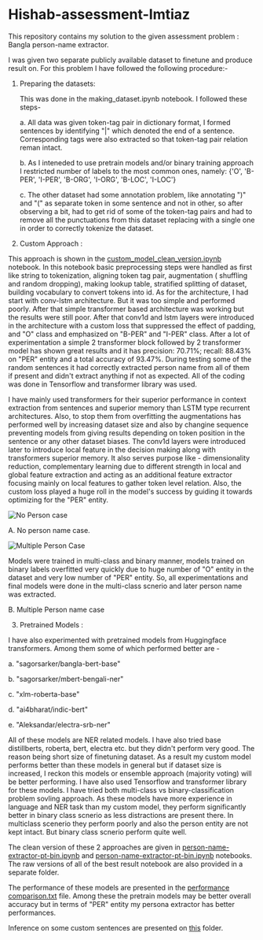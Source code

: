 # Hishab-assessment-Imtiaz

This repository contains my solution to the given assessment problem : Bangla person-name extractor.

I was given two separate publicly available dataset to finetune and produce result on. For this problem I have followed the following procedure:-

1. Preparing the datasets:

   This was done in the making_dataset.ipynb notebook. I followed these steps-
   
   a. All data was given token-tag pair in dictionary format, I formed sentences by identifying "|" which denoted the end of a sentence. Corresponding tags were also extracted so that token-tag pair relation reman intact.

   b. As I inteneded to use pretrain models and/or binary training approach I restricted number of labels to the most common ones, namely:
     {'O', 'B-PER', 'I-PER', 'B-ORG', 'I-ORG', 'B-LOC', 'I-LOC'}

   c. The other dataset had some annotation problem, like annotating ")" and "(" as separate token in some sentence and not in other, so after observing a bit, had to get rid of some of the token-tag pairs and had to remove all the punctuations from this dataset replacing with a single one in order to correctly tokenize the dataset.

3. Custom Approach :
   
  This approach is shown in the  [custom_model_clean_version.ipynb](https://github.com/imtiaz114/Hishab-assessment-Imtiaz/blob/main/clean_versions/custom_model_clean_version.ipynb) notebook. In this notebook basic preprocessing steps were handled as first like string to tokenization, aligning token tag pair, augmentation ( shuffling and random dropping), making lookup table, stratified splitting of dataset, building vocabulary to convert tokens into id. As for the architecture, I had start with conv-lstm architecture. But it was too simple and performed poorly. After that simple transformer based architecture was working but the results were still poor. After that conv1d and lstm layers were introduced in the architecture with a custom loss that suppressed the effect of padding, and "O" class and emphasized on "B-PER" and "I-PER" class. After a lot of experimentation a simple 2 transformer block followed by 2 transformer model has shown great results and it has  precision:  70.71%; recall:  88.43% on "PER" entity and a total accuracy of 93.47%. During testing some of the random sentences it had correctly extracted person name from all of them if present and didn't extract anything if not as expected. All of the coding was done in Tensorflow and transformer library was used. 
  
I have mainly used transformers for their superior performance in context extraction from sentences and superior memory than LSTM type recurrent architectures. Also, to stop them from overfitting the augmentations has performed well by increasing dataset size and also by changine sequence preventing models from giving results depending on token position in the sentence or any other dataset biases. The conv1d layers were introduced later to introduce local feature in the decision making along with transformers superior memory. It also serves purpose like - dimensionality reduction, complementary learning due to different strength in local and global feature extraction and acting as an additional feature extractor focusing mainly on local features to gather token level relation. Also, the custom loss played a huge roll in the model's success by guiding it towards optimizing for the "PER" entity.

![No Person case](https://github.com/imtiaz114/Hishab-assessment-Imtiaz/assets/83086464/a8d815e8-8c97-4ab7-9516-b445c509eed2)

A. No person name case.

![Multiple Person Case](https://github.com/imtiaz114/Hishab-assessment-Imtiaz/assets/83086464/985b4fbf-fcd7-47bc-9676-86515ab7b33f)

Models were trained in multi-class and binary manner, models trained on binary labels overfitted very quickly due to huge number of "O" entity in the dataset and very low number of "PER" entity. So, all experimentations and final models were done in the multi-class scnerio and later person name was extracted.

B. Multiple Person name case

3. Pretrained Models :

I have also experimented with pretrained models from Huggingface transformers. Among them some of which performed better are -

  a. "sagorsarker/bangla-bert-base"

  b. "sagorsarker/mbert-bengali-ner"

  c. "xlm-roberta-base"

  d. "ai4bharat/indic-bert"

  e. "Aleksandar/electra-srb-ner"

All of these models are NER related models. I have also tried base distillberts, roberta, bert, electra etc. but they didn't perform very good. The reason being short size of finetuning dataset. As a result my custom model performs better than these models in general but if dataset size is increased, I reckon this models or ensemble approach (majority voting) will be better performing. I have also used Tensorflow and transformer library for these models. I have tried both multi-class vs binary-classification problem sovling approach. As these models have more experience in language and NER task than my custom model, they perform significantly better in binary class scnerio as less distractions are present there. In multiclass scenerio they perform poorly and also the person entity are not kept intact. But binary class scnerio perform quite well. 

The clean version of these 2 approaches are given in [person-name-extractor-pt-bin.ipynb](https://github.com/imtiaz114/Hishab-assessment-Imtiaz/blob/main/clean_versions/person-name-extractor-pt-bin.ipynb) and [person-name-extractor-pt-bin.ipynb](https://github.com/imtiaz114/Hishab-assessment-Imtiaz/blob/main/clean_versions/person-name-extractor-pt-multi.ipynb) notebooks. The raw versions of all of the best result notebook are also provided in a separate folder. 

The performance of these models are presented in the  [performance comparison.txt](https://github.com/imtiaz114/Hishab-assessment-Imtiaz/blob/main/performance_comparison.txt) file. Among these the pretrain models may be better overall accuracy but in terms of "PER" entity my persona extractor has better performances. 

Inference on some custom sentences are presented on [this](https://github.com/imtiaz114/Hishab-assessment-Imtiaz/tree/main/results%20on%20test%20sentences
) folder.






